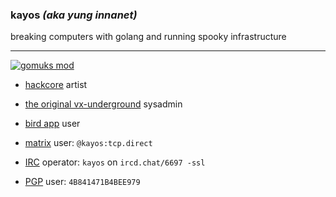 ### kayos _(aka yung innanet)_
 breaking computers with golang and running spooky infrastructure

---

[![gomuks mod](https://tcp.ac/i/aiKJ3)](https://github.com/yunginnanet/gomuks/commit/8bd60fabf4bfd7ca94e0ea7c1e3031d8f8a51869#diff-e5a82e5d03f96a0cb7dfe875518bd9437f6c57c4d70e51a0d26995c07b4afd38R116)

 * [hackcore](https://soundcloud.com/queed-inc) artist  

 * [the original vx-underground](https://vxug.fakedoma.in) sysadmin  

 * [bird app](https://twitter.com/yunginnanet) user

 * [matrix](https://www.matrix.org/) user: `@kayos:tcp.direct`

 * [IRC](https://github.com/ergochat/ergo) operator: `kayos` on `ircd.chat/6697 -ssl`

 * [PGP](https://pgp.mit.edu/pks/lookup?op=get&search=0x4B841471B4BEE979) user: `4B841471B4BEE979`
